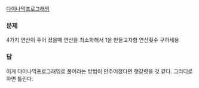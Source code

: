 [다이나믹프로그래밍](../다이나믹프로그래밍.md)
### 문제
4가지 연산이 주어 졌을때 연산을 최소화해서 1을 만들고자함
연산횟수 구하세용

### 답
이게 다이나믹프로그래밍로 풀어라는 방법이 안주어졌다면 햇갈렷을 것 같다. 그리디로 하면 틀린다.

